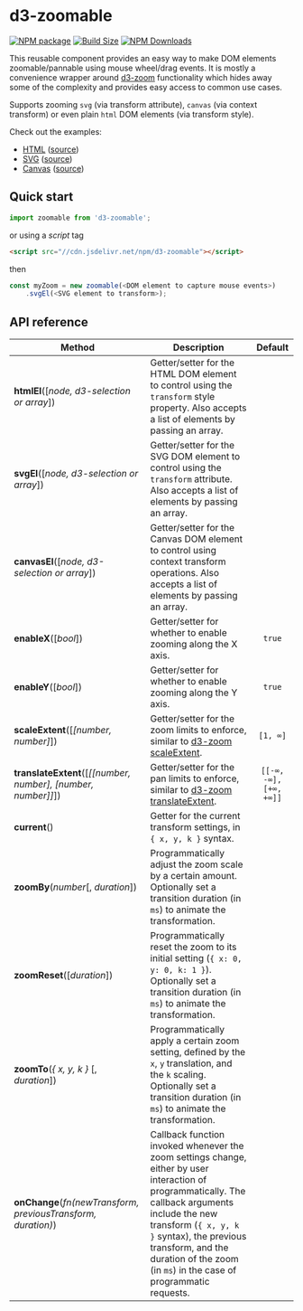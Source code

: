 d3-zoomable
==================

[![NPM package][npm-img]][npm-url]
[![Build Size][build-size-img]][build-size-url]
[![NPM Downloads][npm-downloads-img]][npm-downloads-url]

This reusable component provides an easy way to make DOM elements zoomable/pannable using mouse wheel/drag events. It is mostly a convenience wrapper around [d3-zoom](https://github.com/d3/d3-zoom) functionality which hides away some of the complexity and provides easy access to common use cases.

Supports zooming `svg` (via transform attribute), `canvas` (via context transform) or even plain `html` DOM elements (via transform style).

Check out the examples:
* [HTML](https://vasturiano.github.io/d3-zoomable/example/html/) ([source](https://github.com/vasturiano/d3-zoomable/blob/master/example/html/index.html))
* [SVG](https://vasturiano.github.io/d3-zoomable/example/svg/) ([source](https://github.com/vasturiano/d3-zoomable/blob/master/example/svg/index.html))
* [Canvas](https://vasturiano.github.io/d3-zoomable/example/canvas/) ([source](https://github.com/vasturiano/d3-zoomable/blob/master/example/canvas/index.html))

## Quick start

```js
import zoomable from 'd3-zoomable';
```
or using a *script* tag
```html
<script src="//cdn.jsdelivr.net/npm/d3-zoomable"></script>
```
then
```js
const myZoom = new zoomable(<DOM element to capture mouse events>)
    .svgEl(<SVG element to transform>);
```

## API reference

| Method | Description | Default |
| --- | --- | :--: |
| <b>htmlEl</b>([<i>node, d3-selection or array</i>]) | Getter/setter for the HTML DOM element to control using the `transform` style property. Also accepts a list of elements by passing an array. | |
| <b>svgEl</b>([<i>node, d3-selection or array</i>]) | Getter/setter for the SVG DOM element to control using the `transform` attribute. Also accepts a list of elements by passing an array. | |
| <b>canvasEl</b>([<i>node, d3-selection or array</i>]) | Getter/setter for the Canvas DOM element to control using context transform operations. Also accepts a list of elements by passing an array. | |
| <b>enableX</b>([<i>bool</i>]) | Getter/setter for whether to enable zooming along the X axis. | `true` |
| <b>enableY</b>([<i>bool</i>]) | Getter/setter for whether to enable zooming along the Y axis. | `true` |
| <b>scaleExtent</b>([<i>[number, number]</i>]) | Getter/setter for the zoom limits to enforce, similar to [d3-zoom scaleExtent](https://github.com/d3/d3-zoom#zoom_scaleExtent). | `[1, ∞]` |
| <b>translateExtent</b>([<i>[[number, number], [number, number]]</i>]) | Getter/setter for the pan limits to enforce, similar to [d3-zoom translateExtent](https://github.com/d3/d3-zoom#zoom_translateExtent). | `[[-∞, -∞], [+∞, +∞]]` |
| <b>current</b>() | Getter for the current transform settings, in `{ x, y, k }` syntax. |  |
| <b>zoomBy</b>(<i>number</i>[, <i>duration</i>]) | Programmatically adjust the zoom scale by a certain amount. Optionally set a transition duration (in `ms`) to animate the transformation. |  |
| <b>zoomReset</b>([<i>duration</i>]) | Programmatically reset the zoom to its initial setting (`{ x: 0, y: 0, k: 1 }`). Optionally set a transition duration (in `ms`) to animate the transformation. |  |
| <b>zoomTo</b>(<i>{ x, y, k }</i> [, <i>duration</i>]) | Programmatically apply a certain zoom setting, defined by the `x`, `y` translation, and the `k` scaling. Optionally set a transition duration (in `ms`) to animate the transformation. |  |
| <b>onChange</b>(<i>fn(newTransform, previousTransform, duration)</i>) | Callback function invoked whenever the zoom settings change, either by user interaction of programmatically. The callback arguments include the new transform (`{ x, y, k }` syntax), the previous transform, and the duration of the zoom (in `ms`) in the case of programmatic requests. | |


[npm-img]: https://img.shields.io/npm/v/d3-zoomable
[npm-url]: https://npmjs.org/package/d3-zoomable
[build-size-img]: https://img.shields.io/bundlephobia/minzip/d3-zoomable
[build-size-url]: https://bundlephobia.com/result?p=d3-zoomable
[npm-downloads-img]: https://img.shields.io/npm/dt/d3-zoomable
[npm-downloads-url]: https://www.npmtrends.com/d3-zoomable
